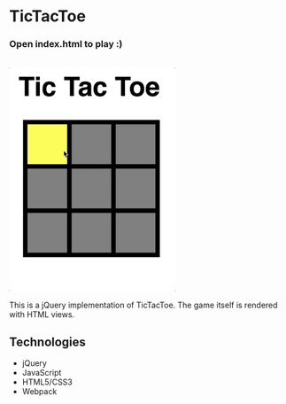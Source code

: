 # TicTacToe
### Open index.html to play :)
<br>

<img src="ttt.gif" width=300 />

This is a jQuery implementation of TicTacToe. The game itself is rendered with HTML views.

## Technologies
- jQuery
- JavaScript
- HTML5/CSS3
- Webpack
